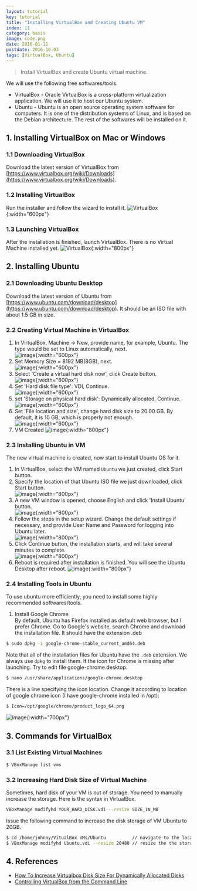 ```yaml
---
layout: tutorial
key: tutorial
title: "Installing VirtualBox and Creating Ubuntu VM"
index: 11
category: basis
image: code.png
date: 2016-01-11
postdate: 2016-10-03
tags: [VirtualBox, Ubuntu]
---
```


> Install VirtualBox and create Ubuntu virtual machine.

We will use the following free softwares/tools.
* VirtualBox - Oracle VirtualBox is a cross-platform virtualization application. We will use it to host our Ubuntu system.
* Ubuntu - Ubuntu is an open source operating system software for computers. It is one of the distribution systems of Linux, and is based on the Debian architecture. The rest of the softwares will be installed on it.

## 1. Installing VirtualBox on Mac or Windows
### 1.1 Downloading VirtualBox
Download the latest version of VirtualBox from [https://www.virtualbox.org/wiki/Downloads](https://www.virtualbox.org/wiki/Downloads).
### 1.2 Installing VirtualBox
Run the installer and follow the wizard to install it.
![VirtualBox](/public/tutorials/11/installvirtualbox.png){:width="600px"}  
### 1.3 Launching VirtualBox
After the installation is finished, launch VirtualBox. There is no Virtual Machine installed yet.
![VirtualBox](/public/tutorials/11/VirtualBox.png){:width="800px"}  
## 2. Installing Ubuntu
### 2.1 Downloading Ubuntu Desktop
Download the latest version of Ubuntu from [https://www.ubuntu.com/download/desktop](https://www.ubuntu.com/download/desktop). It should be an ISO file with about 1.5 GB in size.
### 2.2 Creating Virtual Machine in VirtualBox
1) In VirtualBox, Machine -> New, provide name, for example, Ubuntu. The type would be set to Linux automatically, next.  
![image](/public/tutorials/11/create_vm_os.png){:width="600px"}  
2) Set Memory Size = 8192 MB(8GB), next.  
![image](/public/tutorials/11/create_vm_memory.png){:width="600px"}  
3) Select 'Create a virtual hard disk now', click Create button.  
![image](/public/tutorials/11/create_vm_harddisk.png){:width="600px"}  
4) Set 'Hard disk file type': VDI, Continue.  
![image](/public/tutorials/11/create_vm_vdi.png){:width="600px"}  
5) set 'Storage on physical hard disk': Dynamically allocated, Continue.  
![image](/public/tutorials/11/create_vm_dynamically.png){:width="600px"}  
6) Set 'File location and size', change hard disk size to 20.00 GB. By default, it is 10 GB, which is properly not enough.  
![image](/public/tutorials/11/create_vm_location.png){:width="600px"}  
7) VM Created
![image](/public/tutorials/11/ubuntuvm.png){:width="800px"}  
### 2.3 Installing Ubuntu in VM
The new virtual machine is created, now start to install Ubuntu OS for it.  
1) In VirtualBox, select the VM named `Ubuntu` we just created, click Start button.  
2) Specify the location of that Ubuntu ISO file we just downloaded, click Start button.  
![image](/public/tutorials/11/ubuntu_file.png){:width="800px"}  
3) A new VM window is opened, choose English and click 'Install Ubuntu' button.  
![image](/public/tutorials/11/ubuntu_install.png){:width="800px"}  
4) Follow the steps in the setup wizard. Change the default settings if necessary, and provide User Name and Password for logging into Ubuntu later.  
![image](/public/tutorials/11/ubuntu_userpwd.png){:width="800px"}  
5) Click Continue button, the installation starts, and will take several minutes to complete.  
![image](/public/tutorials/11/ubuntu_installing.png){:width="800px"}  
6) Reboot is required after installation is finished. You will see the Ubuntu Desktop after reboot.
![image](/public/tutorials/11/ubuntudesktop.png){:width="800px"}  
### 2.4 Installing Tools in Ubuntu
To use ubuntu more efficiently, you need to install some highly recommended softwares/tools.  
1) Install Google Chrome  
By default, Ubuntu has Firefox installed as default web browser, but I prefer Chrome.
Go to Google's website, search Chrome and download the installation file. It should have the extension .deb
```sh
$ sudo dpkg -i google-chrome-stable_current_amd64.deb
```
Note that all of the installation files for Ubuntu have the `.deb` extension. We always use `dpkg` to install them.
If the icon for Chrome is missing after launching. Try to edit file google-chrome.desktop.
```sh
$ nano /usr/share/applications/google-chrome.desktop
```
There is a line specifying the icon location. Change it according to location of google chrome icon (I have google-chrome installed in /opt):
```sh
$ Icon=/opt/google/chrome/product_logo_64.png
```
![image](/public/tutorials/11/chromeicon.png){:width="700px"}  

## 3. Commands for VirtualBox
### 3.1 List Existing Virtual Machines
```sh
$ VBoxManage list vms
```
### 3.2 Increasing Hard Disk Size of Virtual Machine
Sometimes, hard disk of your VM is out of storage. You need to manually increase the storage. Here is the syntax in VirtualBox.
```sh
VBoxManage modifyhd YOUR_HARD_DISK.vdi --resize SIZE_IN_MB
```
Issue the following command to increase the disk storage of VM Ubuntu to 20GB.
```sh
$ cd /home/johnny/VitualBox VMs/Ubuntu          // navigate to the location of VM
$ VBoxManage modifyhd Ubuntu.vdi --resize 20480 // resize the the storage of Ubuntu.vdi to 20GB.
```

## 4. References
* [How To Increase Virtualbox Disk Size For Dynamically Allocated Disks](https://www.linuxbabe.com/virtualbox/how-to-increase-virtualbox-disk-size-for-dynamically-allocated-disks)
* [Controlling VirtualBox from the Command Line](http://www.oracle.com/technetwork/articles/servers-storage-admin/manage-vbox-cli-2264359.html)
